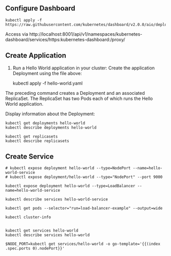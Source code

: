 

## Configure Dashboard

    kubectl apply -f https://raw.githubusercontent.com/kubernetes/dashboard/v2.0.0/aio/deploy/recommended.yaml


Access via
    http://localhost:8001/api/v1/namespaces/kubernetes-dashboard/services/https:kubernetes-dashboard:/proxy/


## Create Application
1. Run a Hello World application in your cluster: Create the application Deployment using the file above:

    kubectl apply -f hello-world.yaml

The preceding command creates a Deployment and an associated ReplicaSet. The ReplicaSet has two Pods each of which runs the Hello World application.

Display information about the Deployment:

    kubectl get deployments hello-world
    kubectl describe deployments hello-world

    kubectl get replicasets
    kubectl describe replicasets


## Create Service

    # kubectl expose deployment hello-world --type=NodePort --name=hello-world-service
    # kubectl expose deployment/hello-world --type="NodePort" --port 9000

    kubectl expose deployment hello-world --type=LoadBalancer --name=hello-world-service

    kubectl describe services hello-world-service

    kubectl get pods --selector="run=load-balancer-example" --output=wide

    kubectl cluster-info


    kubectl get services hello-world
    kubectl describe services hello-world

    $NODE_PORT=kubectl get services/hello-world -o go-template='{{(index .spec.ports 0).nodePort}}'


